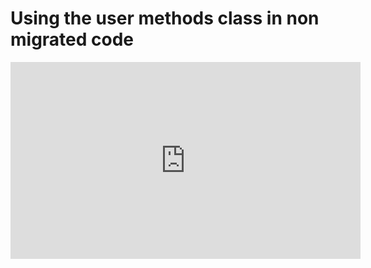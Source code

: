 ﻿# Using the user methods class in non migrated code 

<iframe width="560" height="315" src="https://www.youtube.com/embed/p84Yl6tVc_E" frameborder="0" allowfullscreen></iframe>
